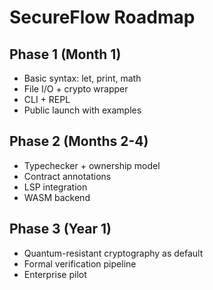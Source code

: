 # SecureFlow Roadmap

## Phase 1 (Month 1)
- Basic syntax: let, print, math
- File I/O + crypto wrapper
- CLI + REPL
- Public launch with examples

## Phase 2 (Months 2-4)
- Typechecker + ownership model
- Contract annotations
- LSP integration
- WASM backend

## Phase 3 (Year 1)
- Quantum-resistant cryptography as default
- Formal verification pipeline
- Enterprise pilot
